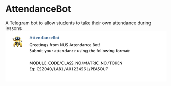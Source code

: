 # AttendanceBot

A Telegram bot to allow students to take their own attendance during lessons
![Screenshot](/resources/screenshot.png)
